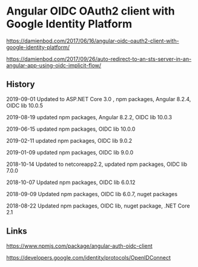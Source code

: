 # Angular OIDC OAuth2 client with Google Identity Platform

https://damienbod.com/2017/06/16/angular-oidc-oauth2-client-with-google-identity-platform/

https://damienbod.com/2017/09/26/auto-redirect-to-an-sts-server-in-an-angular-app-using-oidc-implicit-flow/

## History

2019-09-01 Updated to ASP.NET Core 3.0 , npm packages, Angular 8.2.4, OIDC lib 10.0.5

2019-08-19 updated npm packages, Angular 8.2.2, OIDC lib 10.0.3

2019-06-15 updated npm packages, OIDC lib 10.0.0

2019-02-11 updated npm packages, OIDC lib 9.0.2

2019-01-09 updated npm packages, OIDC lib 9.0.0

2018-10-14 Updated to netcoreapp2.2, updated npm packages, OIDC lib 7.0.0

2018-10-07 Updated npm packages, OIDC lib 6.0.12

2018-09-09 Updated npm packages, OIDC lib 6.0.7, nuget packages

2018-08-22 Updated npm packages, OIDC lib, nuget package, .NET Core 2.1

## Links

https://www.npmjs.com/package/angular-auth-oidc-client

https://developers.google.com/identity/protocols/OpenIDConnect
